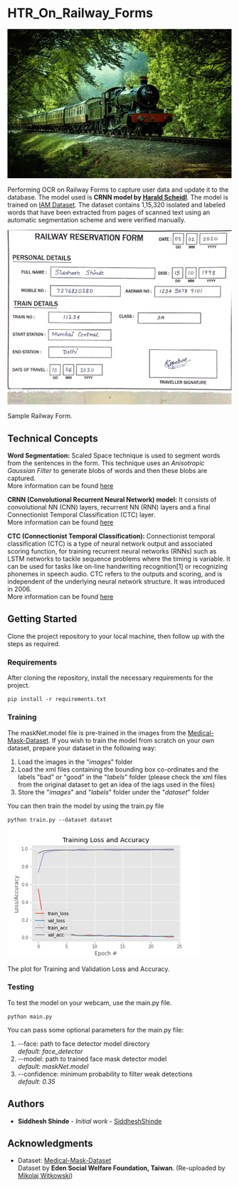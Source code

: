 # HTR_On_Railway_Forms

![alt text](https://github.com/siddhesh1598/HTR_On_Railway_Forms/blob/master/thumbnail.jpg?raw=true)

Performing OCR on Railway Forms to capture user data and update it to the database. The model used is **CRNN model by [Harald Scheidl](https://github.com/githubharald)**. The model is trained on [IAM Dataset](http://www.fki.inf.unibe.ch/databases/iam-handwriting-database). The dataset contains 1,15,320 isolated and labeled words that have been extracted from pages of scanned text using an automatic segmentation scheme and were verified manually.

![alt text](https://github.com/siddhesh1598/HTR_On_Railway_Forms/blob/master/forms/RailwayForms_8.jpg?raw=true)

Sample Railway Form.


## Technical Concepts

**Word Segmentation:** Scaled Space technique is used to segment words from the sentences in the form. This technique uses an *Anisotropic Gaussian Filter* to generate blobs of words and then these blobs are captured. <br>
More information can be found [here](http://citeseerx.ist.psu.edu/viewdoc/download?doi=10.1.1.652.1885&rep=rep1&type=pdf)


**CRNN (Convolutional Recurrent Neural Network) model:** It consists of convolutional NN (CNN) layers, recurrent NN (RNN) layers and a final Connectionist Temporal Classification (CTC) layer. <br>
More information can be found [here](https://arxiv.org/pdf/1507.05717)


**CTC (Connectionist Temporal Classification):** Connectionist temporal classification (CTC) is a type of neural network output and associated scoring function, for training recurrent neural networks (RNNs) such as LSTM networks to tackle sequence problems where the timing is variable. It can be used for tasks like on-line handwriting recognition[1] or recognizing phonemes in speech audio. CTC refers to the outputs and scoring, and is independent of the underlying neural network structure. It was introduced in 2006. <br>
More information can be found [here](https://dl.acm.org/doi/pdf/10.1145/1143844.1143891)


## Getting Started

Clone the project repository to your local machine, then follow up with the steps as required.

### Requirements

After cloning the repository, install the necessary requirements for the project.
```
pip install -r requirements.txt
```

### Training

The maskNet.model file is pre-trained in the images from the [Medical-Mask-Dataset](https://www.kaggle.com/vtech6/medical-masks-dataset). If you wish to train the model from scratch on your own dataset, prepare your dataset in the following way:
1. Load the images in the "*images*" folder
2. Load the xml files containing the bounding box co-ordinates and the labels "bad" or "good" in the "*labels*" folder (please check the xml files from the original dataset to get an idea of the iags used in the files)
3. Store the "*images*" and "*labels*" folder under the "*dataset*" folder

You can then train the model by using the train.py file
```
python train.py --dataset dataset
```
![alt text](https://github.com/siddhesh1598/Face_Mask_Detection/blob/master/plot.png?raw=true)

The plot for Training and Validation Loss and Accuracy.

### Testing

To test the model on your webcam, use the main.py file. 
```
python main.py
```

You can pass some optional parameters for the main.py file:
1. --face: path to face detector model directory <br>
          *default: face_detector*
2. --model: path to trained face mask detector model <br>
          *default: maskNet.model*
3. --confidence: minimum probability to filter weak detections <br>
          *default: 0.35*



## Authors

* **Siddhesh Shinde** - *Initial work* - [SiddheshShinde](https://github.com/siddhesh1598)


## Acknowledgments

* Dataset: [Medical-Mask-Dataset](https://www.kaggle.com/vtech6/medical-masks-dataset) <br>
Dataset by **Eden Social Welfare Foundation, Taiwan**. (Re-uploaded by [Mikolaj Witkowski](https://www.kaggle.com/vtech6))

